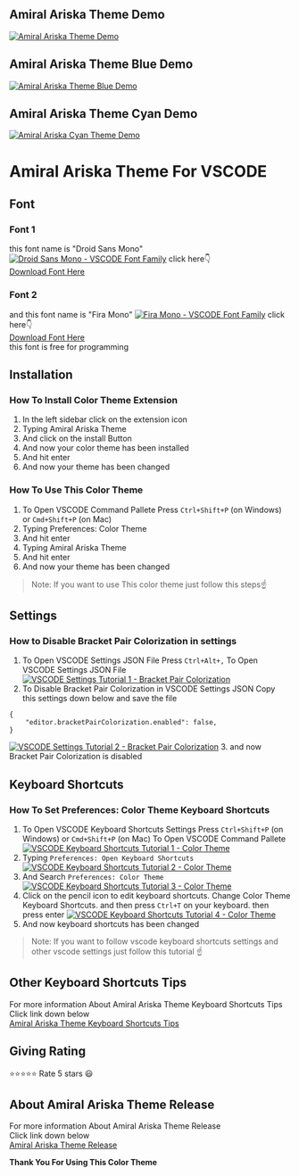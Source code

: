 ## Amiral Ariska Theme Demo
[![Amiral Ariska Theme Demo](https://xp.io/storage/13ghS6gs.gif)](https://github.com/amiralariska/amiral-ariska-theme/blob/amiral-ariska-theme/images/amiral-ariska-theme-blue-cyan/amiral-ariska-theme-blue-cyan-demo.gif?raw=true)
## Amiral Ariska Theme Blue Demo
[![Amiral Ariska Theme Blue Demo](https://xp.io/storage/1m79BjfX.gif)](https://github.com/amiralariska/amiral-ariska-theme/blob/amiral-ariska-theme/images/amiral-ariska-theme-blue/amiral-ariska-theme-blue-demo.gif?raw=true)
## Amiral Ariska Theme Cyan Demo
[![Amiral Ariska Cyan Theme Demo](https://xp.io/storage/13fyTcBh.gif)](https://github.com/amiralariska/amiral-ariska-theme/blob/amiral-ariska-theme/images/amiral-ariska-theme-cyan/amiral-ariska-theme-demo.gif?raw=true)
# Amiral Ariska Theme For VSCODE
## Font
### Font 1
this font name is "Droid Sans Mono"
[![Droid Sans Mono - VSCODE Font Family](https://i.postimg.cc/GmmTFZHs/droid-sans-mono-font.jpg)](https://www.1001fonts.com/droid-sans-mono-font.html)
click here👇<br>
[Download Font Here](https://www.1001fonts.com/download/droid-sans-mono.zip)
### Font 2
and this font name is "Fira Mono"
[![Fira Mono - VSCODE Font Family](https://i.postimg.cc/0ySRBNMg/fira-mono-font.jpg)](https://fonts.google.com/specimen/Fira+Mono?query=Fira+Mono)
click here👇<br>
[Download Font Here](https://fonts.google.com/download?family=Fira%20Mono)<br>
this font is free for programming

## Installation
### How To Install Color Theme Extension
1. In the left sidebar click on the extension icon
2. Typing Amiral Ariska Theme
3. And click on the install Button
4. And now your color theme has been installed
5. And hit enter
6. And now your theme has been changed

### How To Use This Color Theme
1. To Open VSCODE Command Pallete Press `Ctrl+Shift+P` (on Windows) or `Cmd+Shift+P` (on Mac)
2. Typing Preferences: Color Theme
3. And hit enter
4. Typing Amiral Ariska Theme
5. And hit enter
6. And now your theme has been changed
> Note: If you want to use This color theme just follow this steps☝

## Settings
### How to Disable Bracket Pair Colorization in settings
1. To Open VSCODE Settings JSON File Press `Ctrl+Alt+,` To Open VSCODE Settings JSON File
[![VSCODE Settings Tutorial 1 - Bracket Pair Colorization](https://xp.io/storage/GEPGwfg.gif)](https://xp.io/storage/GEPGwfg.gif)
2. To Disable Bracket Pair Colorization in VSCODE Settings JSON Copy this settings down below and save the file
```jsonc
{
    "editor.bracketPairColorization.enabled": false,
}
```
[![VSCODE Settings Tutorial 2 - Bracket Pair Colorization](https://xp.io/storage/GEUtdyt.gif)](https://xp.io/storage/GEUtdyt.gif)
3. and now Bracket Pair Colorization is disabled

## Keyboard Shortcuts
### How To Set Preferences: Color Theme Keyboard Shortcuts
1. To Open VSCODE Keyboard Shortcuts Settings Press `Ctrl+Shift+P` (on Windows) or `Cmd+Shift+P` (on Mac) To Open VSCODE Command Pallete
[![VSCODE Keyboard Shortcuts Tutorial 1 - Color Theme](https://xp.io/storage/H3ymSOD.gif)](https://xp.io/storage/H3ymSOD.gif)
2. Typing `Preferences: Open Keyboard Shortcuts`
[![VSCODE Keyboard Shortcuts Tutorial 2 - Color Theme](https://xp.io/storage/H47orta.gif)](https://xp.io/storage/H47orta.gif)
3. And Search `Preferences: Color Theme`
[![VSCODE Keyboard Shortcuts Tutorial 3 - Color Theme](https://xp.io/storage/H4bFW62.gif)](https://xp.io/storage/H4bFW62.gif)
4. Click on the pencil icon to edit keyboard shortcuts. Change Color Theme Keyboard Shortcuts. and then press `Ctrl+T` on your keyboard. then press enter
[![VSCODE Keyboard Shortcuts Tutorial 4 - Color Theme](https://xp.io/storage/H4inNAG.gif)](https://xp.io/storage/H4inNAG.gif)
5. And now keyboard shortcuts has been changed
> Note: If you want to follow vscode keyboard shortcuts settings and other vscode settings just follow this tutorial ☝
## Other Keyboard Shortcuts Tips
For more information About Amiral Ariska Theme Keyboard Shortcuts Tips<br>
Click link down below<br>
[Amiral Ariska Theme Keyboard Shortcuts Tips](https://github.com/amiralariska/amiral-ariska-theme-release/blob/amiral-ariska-theme-release/amiral-ariska-theme-keyboard-shortcuts-tips.md)

## Giving Rating
⭐⭐⭐⭐⭐ Rate 5 stars 😃

## About Amiral Ariska Theme Release
For more information About Amiral Ariska Theme Release<br>
Click link down below<br>
[Amiral Ariska Theme Release](https://github.com/amiralariska/amiral-ariska-vscode-theme-release)

**Thank You For Using This Color Theme**